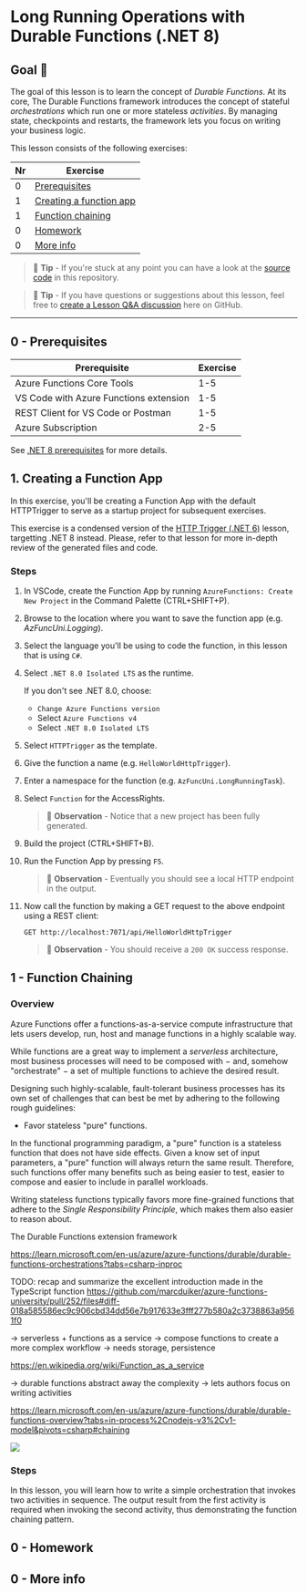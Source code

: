 # Long Running Operations with Durable Functions (.NET 8)

## Goal 🎯

The goal of this lesson is to learn the concept of _Durable Functions_. At its core,
The Durable Functions framework introduces the concept of stateful _orchestrations_
which run one or more stateless _activities_. By managing state, checkpoints and restarts, the framework lets you focus on writing your business logic.

This lesson consists of the following exercises:

|Nr|Exercise
|-|-
|0|[Prerequisites](#0-prerequisites)
|1|[Creating a function app](#1-creating-a-function-app)
|1|[Function chaining](#2-function-chaining)
|0|[Homework](#0-homework)
|0|[More info](#0-more-info)

> 📝 **Tip** - If you're stuck at any point you can have a look at the [source code](../../../src/dotnet8/durable-functions/long-running/AzFuncUni.LongRunningTask) in this repository.

> 📝 **Tip** - If you have questions or suggestions about this lesson, feel free to [create a Lesson Q&A discussion](https://github.com/marcduiker/azure-functions-university/discussions/categories/lesson-q-a) here on GitHub.

---

## 0 - Prerequisites

| Prerequisite | Exercise
| - | -
| Azure Functions Core Tools | 1-5
| VS Code with Azure Functions extension| 1-5
| REST Client for VS Code or Postman | 1-5
| Azure Subscription | 2-5

See [.NET 8 prerequisites](../prerequisites/README.md) for more details.

## 1. Creating a Function App

In this exercise, you'll be creating a Function App with the default HTTPTrigger to serve as a startup project for subsequent exercises.

This exercise is a condensed version of the 
[HTTP Trigger (.NET 6)](../../dotnet6/http/README.md) lesson, targetting .NET 8 instead. Please, refer to that lesson for more in-depth review of the generated files and code.

### Steps

1. In VSCode, create the Function App by running `AzureFunctions: Create New Project` in the Command Palette (CTRL+SHIFT+P).
2. Browse to the location where you want to save the function app (e.g. *AzFuncUni.Logging*).
3. Select the language you'll be using to code the function, in this lesson that is using `C#`.
4. Select `.NET 8.0 Isolated LTS` as the runtime.

    If you don't see .NET 8.0, choose:

    - `Change Azure Functions version`
    - Select `Azure Functions v4`
    - Select `.NET 8.0 Isolated LTS`
>  
5. Select `HTTPTrigger` as the template.
6. Give the function a name (e.g. `HelloWorldHttpTrigger`).
7. Enter a namespace for the function (e.g. `AzFuncUni.LongRunningTask`).
8. Select `Function` for the AccessRights.

    > 🔎 **Observation** - Notice that a new project has been fully generated.

9. Build the project (CTRL+SHIFT+B).
10. Run the Function App by pressing `F5`.

    > 🔎 **Observation** - Eventually you should see a local HTTP endpoint in the output.

11. Now call the function by making a GET request to the above endpoint using a REST client:

    ```http
    GET http://localhost:7071/api/HelloWorldHttpTrigger
    ```
    > 🔎 **Observation** - You should receive a `200 OK` success response.


## 1 - Function Chaining

### Overview

Azure Functions offer a functions-as-a-service compute infrastructure that
lets users develop, run, host and manage functions in a highly scalable way.

While functions are a great way to implement a _serverless_ architecture,
most business processes will need to be composed with − and, somehow "orchestrate" − a
set of multiple functions to achieve the desired result.

Designing such highly-scalable, fault-tolerant business processes has its own
set of challenges that can best be met by adhering to the following rough guidelines:

- Favor stateless "pure" functions.


In the functional programming paradigm, a "pure" function is a stateless function
that does not have side effects. Given a know set of input parameters, a "pure"
function will always return the same result. Therefore, such functions offer many
benefits such as being easier to test, easier to compose and easier to include in
parallel workloads.

Writing stateless functions typically favors more fine-grained functions that
adhere to the _Single Responsibility Principle_, which makes them also easier
to reason about.

The Durable Functions extension framework 

https://learn.microsoft.com/en-us/azure/azure-functions/durable/durable-functions-orchestrations?tabs=csharp-inproc

TODO: recap and summarize the excellent introduction made in the TypeScript function
https://github.com/marcduiker/azure-functions-university/pull/252/files#diff-018a585586ec9c906cbd34dd56e7b917633e3fff277b580a2c3738863a9561f0

-> serverless + functions as a service
-> compose functions to create a more complex workflow
-> needs storage, persistence 

https://en.wikipedia.org/wiki/Function_as_a_service

-> durable functions abstract away the complexity
-> lets authors focus on writing activities

https://learn.microsoft.com/en-us/azure/azure-functions/durable/durable-functions-overview?tabs=in-process%2Cnodejs-v3%2Cv1-model&pivots=csharp#chaining

![](https://learn.microsoft.com/en-us/azure/azure-functions/durable/media/durable-functions-concepts/function-chaining.png)

### Steps

In this lesson, you will learn how to write a simple orchestration that
invokes two activities in sequence. The output result from the first
activity is required when invoking the second activity, thus demonstrating
the function chaining pattern.


## 0 - Homework

## 0 - More info
